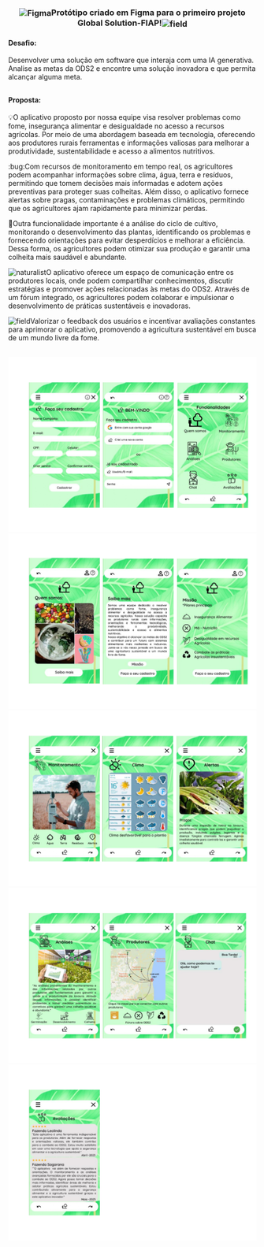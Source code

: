 <div> <h3 align="center">
<img align="center" alt="Figma" height="30" width="70" src="https://cdn.jsdelivr.net/gh/devicons/devicon/icons/figma/figma-original.svg" />Protótipo criado em Figma para o primeiro projeto Global Solution-FIAP!<img width="48" height="48" align="center" src="https://img.icons8.com/color/48/field.png" alt="field"/> </h3>
<h4>Desafio:</h4>Desenvolver uma solução em software que interaja com uma IA generativa. Analise as metas da ODS2 e encontre uma solução inovadora e que permita alcançar alguma meta.</div>

##

<div>
<h4>Proposta:</h4>
<p>💡O aplicativo proposto por nossa equipe visa resolver problemas como fome, insegurança alimentar e desigualdade no acesso a recursos agrícolas. Por meio de uma abordagem baseada em tecnologia, oferecendo aos produtores rurais ferramentas e informações valiosas para melhorar a produtividade, sustentabilidade e acesso a alimentos nutritivos.
</p>

<p>:bug:Com recursos de monitoramento em tempo real, os agricultores podem acompanhar informações sobre clima, água, terra e resíduos, permitindo que tomem decisões mais informadas e adotem ações preventivas para proteger suas colheitas. Além disso, o aplicativo fornece alertas sobre pragas, contaminações e problemas climáticos, permitindo que os agricultores ajam rapidamente para minimizar perdas.</p>

<p>🌱Outra funcionalidade importante é a análise do ciclo de cultivo, monitorando o desenvolvimento das plantas, identificando os problemas e fornecendo orientações para evitar desperdícios e melhorar a eficiência. Dessa forma, os agricultores podem otimizar sua produção e garantir uma colheita mais saudável e abundante.</p>

<p><img width="18" height="18" src="https://img.icons8.com/color/48/naturalist.png" alt="naturalist"/>O aplicativo oferece um espaço de comunicação entre os produtores locais, onde podem compartilhar conhecimentos, discutir estratégias e promover ações relacionadas às metas do ODS2. Através de um fórum integrado, os agricultores podem colaborar e impulsionar o desenvolvimento de práticas sustentáveis e inovadoras.</p>

<p><img width="18" height="18" src="https://img.icons8.com/color/48/field.png" alt="field"/>Valorizar o feedback dos usuários e incentivar avaliações constantes para aprimorar o aplicativo, promovendo a agricultura sustentável em busca de um mundo livre da fome.</p>
</p></div>

##
<div>
<img src="Prototipo_page-0001.jpg" alt="Descrição da imagem">
<img src="Prototipo_page-0002.jpg" alt="Descrição da imagem">
<img src="Prototipo_page-0003.jpg" alt="Descrição da imagem">
<img src="Prototipo_page-0004.jpg" alt="Descrição da imagem">
<img src="Prototipo_page-0005.jpg" alt="Descrição da imagem"></div>
